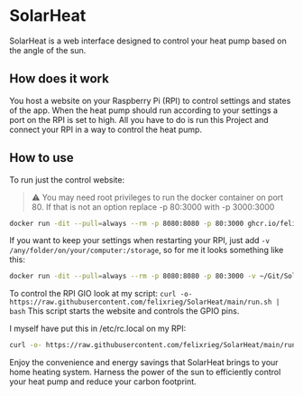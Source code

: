 # SolarHeat

SolarHeat is a web interface designed to control your heat pump based on the angle of the sun.

## How does it work

You host a website on your Raspberry Pi (RPI) to control settings and states of the app.
When the heat pump should run according to your settings a port on the RPI is set to high.
All you have to do is run this Project and connect your RPI in a way to control the heat pump.

## How to use

To run just the control website:
> :warning: You may need root privileges to run the docker container on port 80. If that is not an option replace -p 80:3000 with -p 3000:3000

``` bash
docker run -dit --pull=always --rm -p 8080:8080 -p 80:3000 ghcr.io/felixrieg/solarheat:latest
```

If you want to keep your settings when restarting your RPI, just add `-v /any/folder/on/your/computer:/storage`, so for me it looks something like this:

``` bash
docker run -dit --pull=always --rm -p 8080:8080 -p 80:3000 -v ~/Git/SolarHeat/server/storage:/storage ghcr.io/felixrieg/solarheat:latest
```

To control the RPI GIO look at my script:
`curl -o- https://raw.githubusercontent.com/felixrieg/SolarHeat/main/run.sh | bash`
This script starts the website and controls the GPIO pins.

I myself have put this in /etc/rc.local on my RPI:

``` bash
curl -o- https://raw.githubusercontent.com/felixrieg/SolarHeat/main/run.sh | bash &
```

Enjoy the convenience and energy savings that SolarHeat brings to your home heating system. Harness the power of the sun to efficiently control your heat pump and reduce your carbon footprint.
